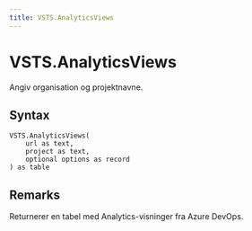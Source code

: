 ```yaml
---
title: VSTS.AnalyticsViews
---
```


# VSTS.AnalyticsViews


Angiv organisation og projektnavne.


## Syntax

```powerquery
VSTS.AnalyticsViews(
    url as text,
    project as text,
    optional options as record
) as table
```


## Remarks

Returnerer en tabel med Analytics-visninger fra Azure DevOps.


